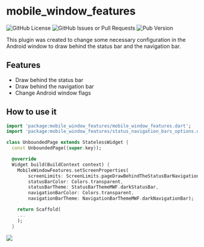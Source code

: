 # mobile_window_features
![GitHub License](https://img.shields.io/github/license/MartinezSDiego/mobile_window_features?label=License&color=blue&link=https%3A%2F%2Fgithub.com%2FMartinezSDiego%2Fmobile_window_features%3Ftab%3DApache-2.0-1-ov-file%23readme) ![GitHub Issues or Pull Requests](https://img.shields.io/github/issues/MartinezSDiego/mobile_window_features?label=Issues&link=https%3A%2F%2Fgithub.com%2FMartinezSDiego%2Fmobile_window_features%2Fissues) ![Pub Version](https://img.shields.io/pub/v/mobile_window_features?label=Version&color=green)

This plugin was created to change some necessary configuration in the Android window to draw behind the status bar and the navigation bar.

## Features
- Draw behind the status bar
- Draw behind the navigation bar
- Change Android window flags

## How to use it
```dart
import 'package:mobile_window_features/mobile_window_features.dart';
import 'package:mobile_window_features/status_navigation_bars_options.dart';

class UnboundedPage extends StatelessWidget {
  const UnboundedPage({super.key});

  @override
  Widget build(BuildContext context) {
    MobileWindowFeatures.setScreenProperties(
        screenLimits: ScreenLimits.pageDrawBehindTheStatusBarNavigationBar,
        statusBarColor: Colors.transparent,
        statusBarTheme: StatusBarThemeMWF.darkStatusBar,
        navigationBarColor: Colors.transparent,
        navigationBarTheme: NavigationBarThemeMWF.darkNavigationBar);

    return Scaffold(
	...
	);
  }
```
![](https://merakidevelop.com.co/public-resources/images/mobile_window_features_screenshot_001.jpg)
